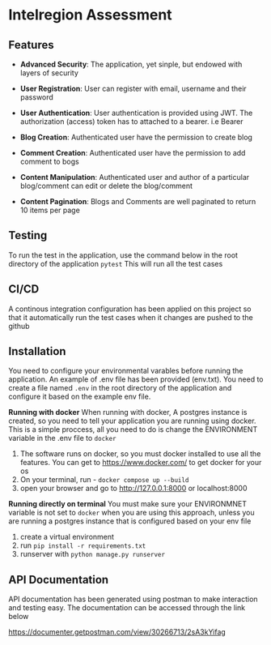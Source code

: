 # Intelregion Assessment


## Features

- **Advanced Security**: The application, yet sinple, but endowed with layers of security

- **User Registration**: User can register with email, username and their password

- **User Authentication**: User authentication is provided using JWT. The authorization (access) token has to attached to a bearer. i.e 
Bearer <token>

- **Blog Creation**: Authenticated user have the permission to create blog

- **Comment Creation**: Authenticated user have the permission to add comment to bogs

- **Content Manipulation**: Authenticated user and author of a particular blog/comment can edit or delete the blog/comment 

- **Content Pagination**: Blogs and Comments are well paginated to return 10 items per page


## Testing
To run the test in the application, use the command below in the root directory of the application
`pytest`
This will run all the test cases

## CI/CD 
A continous integration configuration has been applied on this project so that it automatically run the test cases when it changes are pushed to the github


## Installation

You need to configure your environmental varables before running the application. An example of .env file has been provided (env.txt). You need to create a file named `.env` in the root directory of the application and configure it based on the example env file.

**Running with docker**
When running with docker, A postgres instance is created, so you need to tell your application you are running using docker. This is a simple proccess, all you need to do is change the ENVIRONMENT variable in the .env file to `docker` 
1. The software runs on docker, so you must docker installed to use all the features. You can get to https://www.docker.com/ to get docker for your os
2. On your terminal, run - `docker compose up --build`
3. open your browser and go to http://127.0.0.1:8000 or localhost:8000

**Running directly on terminal**
You must make sure your ENVIRONMNET variable is not set to `docker` when you are using this approach, unless you are running a postgres instance that is configured based on your env file

1. create a virtual environment
2. run `pip install -r requirements.txt`
3. runserver with `python manage.py runserver`


## API Documentation

API documentation has been generated using postman to make interaction and testing easy. The documentation can be accessed through the link below

https://documenter.getpostman.com/view/30266713/2sA3kYifag